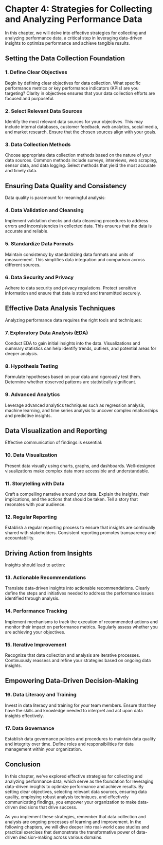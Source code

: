 Chapter 4: Strategies for Collecting and Analyzing Performance Data
===================================================================

In this chapter, we will delve into effective strategies for collecting and analyzing performance data, a critical step in leveraging data-driven insights to optimize performance and achieve tangible results.

Setting the Data Collection Foundation
--------------------------------------

### 1. **Define Clear Objectives**

Begin by defining clear objectives for data collection. What specific performance metrics or key performance indicators (KPIs) are you targeting? Clarity in objectives ensures that your data collection efforts are focused and purposeful.

### 2. **Select Relevant Data Sources**

Identify the most relevant data sources for your objectives. This may include internal databases, customer feedback, web analytics, social media, and market research. Ensure that the chosen sources align with your goals.

### 3. **Data Collection Methods**

Choose appropriate data collection methods based on the nature of your data sources. Common methods include surveys, interviews, web scraping, sensor data, and data logging. Select methods that yield the most accurate and timely data.

Ensuring Data Quality and Consistency
-------------------------------------

Data quality is paramount for meaningful analysis:

### 4. **Data Validation and Cleansing**

Implement validation checks and data cleansing procedures to address errors and inconsistencies in collected data. This ensures that the data is accurate and reliable.

### 5. **Standardize Data Formats**

Maintain consistency by standardizing data formats and units of measurement. This simplifies data integration and comparison across different sources.

### 6. **Data Security and Privacy**

Adhere to data security and privacy regulations. Protect sensitive information and ensure that data is stored and transmitted securely.

Effective Data Analysis Techniques
----------------------------------

Analyzing performance data requires the right tools and techniques:

### 7. **Exploratory Data Analysis (EDA)**

Conduct EDA to gain initial insights into the data. Visualizations and summary statistics can help identify trends, outliers, and potential areas for deeper analysis.

### 8. **Hypothesis Testing**

Formulate hypotheses based on your data and rigorously test them. Determine whether observed patterns are statistically significant.

### 9. **Advanced Analytics**

Leverage advanced analytics techniques such as regression analysis, machine learning, and time series analysis to uncover complex relationships and predictive insights.

Data Visualization and Reporting
--------------------------------

Effective communication of findings is essential:

### 10. **Data Visualization**

Present data visually using charts, graphs, and dashboards. Well-designed visualizations make complex data more accessible and understandable.

### 11. **Storytelling with Data**

Craft a compelling narrative around your data. Explain the insights, their implications, and the actions that should be taken. Tell a story that resonates with your audience.

### 12. **Regular Reporting**

Establish a regular reporting process to ensure that insights are continually shared with stakeholders. Consistent reporting promotes transparency and accountability.

Driving Action from Insights
----------------------------

Insights should lead to action:

### 13. **Actionable Recommendations**

Translate data-driven insights into actionable recommendations. Clearly define the steps and initiatives needed to address the performance issues identified through analysis.

### 14. **Performance Tracking**

Implement mechanisms to track the execution of recommended actions and monitor their impact on performance metrics. Regularly assess whether you are achieving your objectives.

### 15. **Iterative Improvement**

Recognize that data collection and analysis are iterative processes. Continuously reassess and refine your strategies based on ongoing data insights.

Empowering Data-Driven Decision-Making
--------------------------------------

### 16. **Data Literacy and Training**

Invest in data literacy and training for your team members. Ensure that they have the skills and knowledge needed to interpret and act upon data insights effectively.

### 17. **Data Governance**

Establish data governance policies and procedures to maintain data quality and integrity over time. Define roles and responsibilities for data management within your organization.

Conclusion
----------

In this chapter, we've explored effective strategies for collecting and analyzing performance data, which serve as the foundation for leveraging data-driven insights to optimize performance and achieve results. By setting clear objectives, selecting relevant data sources, ensuring data quality, employing robust analysis techniques, and effectively communicating findings, you empower your organization to make data-driven decisions that drive success.

As you implement these strategies, remember that data collection and analysis are ongoing processes of learning and improvement. In the following chapters, we will dive deeper into real-world case studies and practical exercises that demonstrate the transformative power of data-driven decision-making across various domains.

